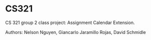 # CS321
CS 321 group 2 class project: Assignment Calendar Extension.

Authors:
Nelson Nguyen,
Giancarlo Jaramillo Rojas,
David Schmidle
